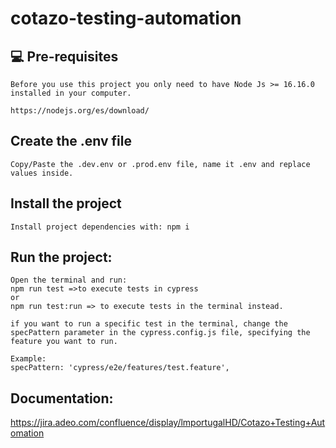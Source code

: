 # cotazo-testing-automation

## 💻 Pre-requisites
```
Before you use this project you only need to have Node Js >= 16.16.0 installed in your computer.

https://nodejs.org/es/download/

```

## Create the .env file
```
Copy/Paste the .dev.env or .prod.env file, name it .env and replace values inside.
```

## Install the project
```
Install project dependencies with: npm i
```

## Run the project: 
```
Open the terminal and run:
npm run test =>to execute tests in cypress
or
npm run test:run => to execute tests in the terminal instead.

if you want to run a specific test in the terminal, change the specPattern parameter in the cypress.config.js file, specifying the feature you want to run.

Example:
specPattern: 'cypress/e2e/features/test.feature',
```

## Documentation:

https://jira.adeo.com/confluence/display/lmportugalHD/Cotazo+Testing+Automation